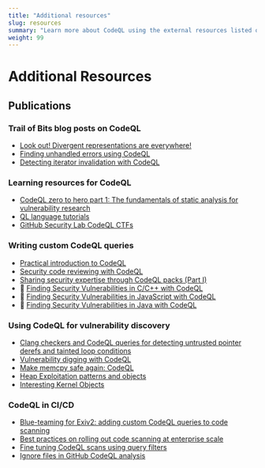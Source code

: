 ```yaml
---
title: "Additional resources"
slug: resources
summary: "Learn more about CodeQL using the external resources listed on this page."
weight: 99
---
```


# Additional Resources

## Publications

### Trail of Bits blog posts on CodeQL

- [Look out! Divergent representations are everywhere!](https://blog.trailofbits.com/2022/11/10/divergent-representations-variable-overflows-c-compiler/)
- [Finding unhandled errors using CodeQL](https://blog.trailofbits.com/2022/01/11/finding-unhandled-errors-using-codeql/)
- [Detecting iterator invalidation with CodeQL](https://blog.trailofbits.com/2020/10/09/detecting-iterator-invalidation-with-codeql/)

### Learning resources for CodeQL

- [CodeQL zero to hero part 1: The fundamentals of static analysis for vulnerability research](https://github.blog/2023-03-31-codeql-zero-to-hero-part-1-the-fundamentals-of-static-analysis-for-vulnerability-research/)
- [QL language tutorials](https://codeql.github.com/docs/writing-codeql-queries/ql-tutorials/)
- [GitHub Security Lab CodeQL CTFs](https://securitylab.github.com/ctf/)

### Writing custom CodeQL queries

- [Practical introduction to CodeQL](https://jorgectf.github.io/blog/post/practical-codeql-introduction/)
- [Security code reviewing with CodeQL](https://web.archive.org/web/20240529182656/https://remcovermeulen.com/posts/security-code-reviewing-with-codeql/)
- [Sharing security expertise through CodeQL packs (Part I)](https://github.blog/2022-04-19-sharing-security-expertise-through-codeql-packs-part-i/)
- :cinema: [Finding Security Vulnerabilities in C/C++ with CodeQL](https://www.youtube.com/watch?v=eAjecQrfv3o)
- :cinema: [Finding Security Vulnerabilities in JavaScript with CodeQL](https://www.youtube.com/watch?v=pYzfGaLTqC0)
- :cinema: [Finding Security Vulnerabilities in Java with CodeQL](https://www.youtube.com/watch?v=nvCd0Ee4FgE)

### Using CodeQL for vulnerability discovery

- [Clang checkers and CodeQL queries for detecting untrusted pointer derefs and tainted loop conditions](https://www.zerodayinitiative.com/blog/2022/2/22/clang-checkers-and-codeql-queries-for-detecting-untrusted-pointer-derefs-and-tainted-loop-conditions)
- [Vulnerability digging with CodeQL](https://mogwailabs.de/en/blog/2021/09/vulnerability-digging-with-codeql/)
- [Make memcpy safe again: CodeQL](https://www.cyberark.com/resources/threat-research-blog/make-memcpy-safe-again-codeql)
- [Heap Exploitation patterns and objects](https://github.com/google/security-research/blob/master/analysis/kernel/heap-exploitation/README.md)
- [Interesting Kernel Objects](https://lookerstudio.google.com/reporting/68b02863-4f5c-4d85-b3c1-992af89c855c/page/n92nD)

### CodeQL in CI/CD

- [Blue-teaming for Exiv2: adding custom CodeQL queries to code scanning](https://github.blog/2021-11-16-adding-custom-codeql-queries-code-scanning/)
- [Best practices on rolling out code scanning at enterprise scale](https://github.blog/2022-09-28-best-practices-on-rolling-out-code-scanning-at-enterprise-scale/)
- [Fine tuning CodeQL scans using query filters](https://colinsalmcorner.com/fine-tuning-codeql-scans/)
- [Ignore files in GitHub CodeQL analysis](https://josh-ops.com/posts/github-codeql-ignore-files/)
